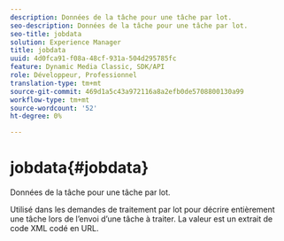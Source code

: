 ```yaml
---
description: Données de la tâche pour une tâche par lot.
seo-description: Données de la tâche pour une tâche par lot.
seo-title: jobdata
solution: Experience Manager
title: jobdata
uuid: 4d0fca91-f08a-48cf-931a-504d295785fc
feature: Dynamic Media Classic, SDK/API
role: Développeur, Professionnel
translation-type: tm+mt
source-git-commit: 469d1a5c43a972116a8a2efb0de5708800130a99
workflow-type: tm+mt
source-wordcount: '52'
ht-degree: 0%

---
```



# jobdata{#jobdata}

Données de la tâche pour une tâche par lot.

Utilisé dans les demandes de traitement par lot pour décrire entièrement une tâche lors de l’envoi d’une tâche à traiter. La valeur est un extrait de code XML codé en URL.
